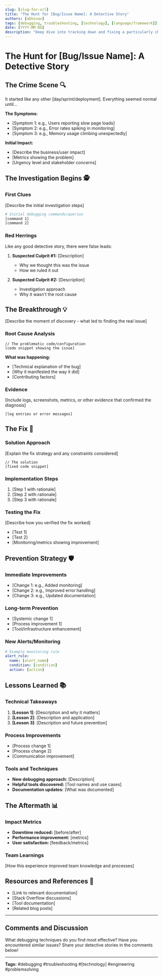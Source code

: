 ```yaml
---
slug: [slug-for-url]
title: "The Hunt for [Bug/Issue Name]: A Detective Story"
authors: [abhinav]
tags: [debugging, troubleshooting, [technology], [language/framework]]
date: [YYYY-MM-DD]
description: "Deep dive into tracking down and fixing a particularly challenging bug in [system/application]."
---
```


# The Hunt for [Bug/Issue Name]: A Detective Story

<!--truncate-->

## The Crime Scene 🔍

It started like any other [day/sprint/deployment]. Everything seemed normal until...

**The Symptoms:**
- [Symptom 1: e.g., Users reporting slow page loads]
- [Symptom 2: e.g., Error rates spiking in monitoring]
- [Symptom 3: e.g., Memory usage climbing unexpectedly]

**Initial Impact:**
- [Describe the business/user impact]
- [Metrics showing the problem]
- [Urgency level and stakeholder concerns]

## The Investigation Begins 🕵️

### First Clues

[Describe the initial investigation steps]

```bash
# Initial debugging commands/queries
[command 1]
[command 2]
```

### Red Herrings

Like any good detective story, there were false leads:

1. **Suspected Culprit #1:** [Description]
   - Why we thought this was the issue
   - How we ruled it out
   
2. **Suspected Culprit #2:** [Description]  
   - Investigation approach
   - Why it wasn't the root cause

## The Breakthrough 💡

[Describe the moment of discovery - what led to finding the real issue]

### Root Cause Analysis

```[language]
// The problematic code/configuration
[code snippet showing the issue]
```

**What was happening:**
- [Technical explanation of the bug]
- [Why it manifested the way it did]
- [Contributing factors]

### Evidence

[Include logs, screenshots, metrics, or other evidence that confirmed the diagnosis]

```
[log entries or error messages]
```

## The Fix 🔧

### Solution Approach

[Explain the fix strategy and any constraints considered]

```[language]
// The solution
[fixed code snippet]
```

### Implementation Steps

1. [Step 1 with rationale]
2. [Step 2 with rationale]  
3. [Step 3 with rationale]

### Testing the Fix

[Describe how you verified the fix worked]

- [Test 1]
- [Test 2]
- [Monitoring/metrics showing improvement]

## Prevention Strategy 🛡️

### Immediate Improvements

- [Change 1: e.g., Added monitoring]
- [Change 2: e.g., Improved error handling]
- [Change 3: e.g., Updated documentation]

### Long-term Prevention

- [Systemic change 1]
- [Process improvement 1]
- [Tool/infrastructure enhancement]

### New Alerts/Monitoring

```yaml
# Example monitoring rule
alert_rule:
  name: [alert_name]
  condition: [condition]
  action: [action]
```

## Lessons Learned 📚

### Technical Takeaways

1. **[Lesson 1]**: [Description and why it matters]
2. **[Lesson 2]**: [Description and application]
3. **[Lesson 3]**: [Description and future prevention]

### Process Improvements

- [Process change 1]
- [Process change 2]
- [Communication improvement]

### Tools and Techniques

- **New debugging approach:** [Description]
- **Helpful tools discovered:** [Tool names and use cases]
- **Documentation updates:** [What was documented]

## The Aftermath 📊

### Impact Metrics

- **Downtime reduced:** [before/after]
- **Performance improvement:** [metrics]
- **User satisfaction:** [feedback/metrics]

### Team Learnings

[How this experience improved team knowledge and processes]

## Resources and References 🔗

- [Link to relevant documentation]
- [Stack Overflow discussions]
- [Tool documentation]
- [Related blog posts]

---

## Comments and Discussion

What debugging techniques do you find most effective? Have you encountered similar issues? Share your detective stories in the comments below!

---

**Tags:** #debugging #troubleshooting #[technology] #engineering #problemsolving
